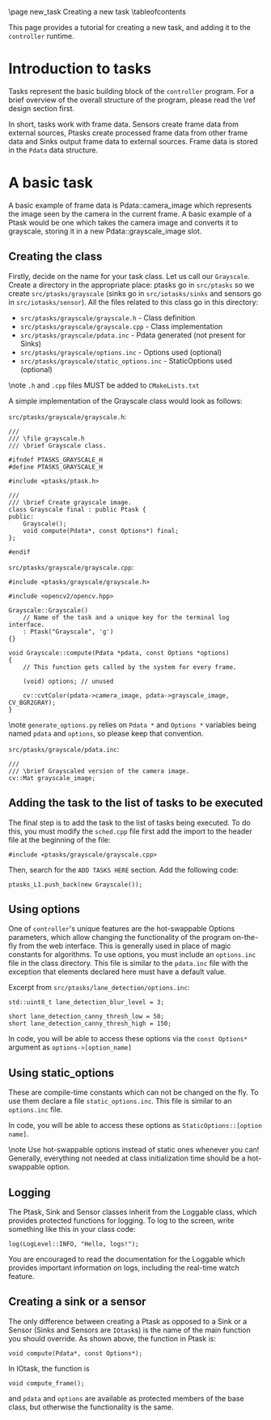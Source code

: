 \page new_task Creating a new task
\tableofcontents

This page provides a tutorial for creating a new task, and adding it to the `controller` runtime. 

# Introduction to tasks

Tasks represent the basic building block of the `controller` program. For a brief overview of the overall structure
of the program, please read the \ref design section first.

In short, tasks work with frame data. Sensors create frame data from external sources, Ptasks create processed frame
data from other frame data and Sinks output frame data to external sources. Frame data is stored in the `Pdata` data
structure.

# A basic task

A basic example of frame data is Pdata::camera_image which represents the image seen by the camera in the
current frame. A basic example of a Ptask would be one which takes the camera image and converts it to grayscale,
storing it in a new Pdata::grayscale_image slot.

## Creating the class

Firstly, decide on the name for your task class. Let us call our `Grayscale`. Create a directory in the
appropriate place: ptasks go in `src/ptasks` so we create `src/ptasks/grayscale` (sinks go in `src/iotasks/sinks` and
sensors go in `src/iotasks/sensor`). All the files related to this class go in this directory:

* `src/ptasks/grayscale/grayscale.h` - Class definition
* `src/ptasks/grayscale/grayscale.cpp` - Class implementation
* `src/ptasks/grayscale/pdata.inc` - Pdata generated (not present for Sinks)
* `src/ptasks/grayscale/options.inc` - Options used (optional)
* `src/ptasks/grayscale/static_options.inc` - StaticOptions used (optional)

\note `.h` and `.cpp` files MUST be added to `CMakeLists.txt`

A simple implementation of the Grayscale class would look as follows:

`src/ptasks/grayscale/grayscale.h`:

```
///
/// \file grayscale.h
/// \brief Grayscale class.

#ifndef PTASKS_GRAYSCALE_H
#define PTASKS_GRAYSCALE_H

#include <ptasks/ptask.h>

///
/// \brief Create grayscale image.
class Grayscale final : public Ptask {
public:
    Grayscale();
    void compute(Pdata*, const Options*) final;
};

#endif
```

`src/ptasks/grayscale/grayscale.cpp`:

```
#include <ptasks/grayscale/grayscale.h>

#include <opencv2/opencv.hpp>

Grayscale::Grayscale()
    // Name of the task and a unique key for the terminal log interface.
    : Ptask("Grayscale", 'g')
{}

void Grayscale::compute(Pdata *pdata, const Options *options)
{
    // This function gets called by the system for every frame.
    
    (void) options; // unused
    
    cv::cvtColor(pdata->camera_image, pdata->grayscale_image, CV_BGR2GRAY);
}
```

\note `generate_options.py` relies on `Pdata *` and `Options *` variables being named `pdata` and `options`, so please
keep that convention.

`src/ptasks/grayscale/pdata.inc`:

```
///
/// \brief Grayscaled version of the camera image.
cv::Mat grayscale_image;
```

## Adding the task to the list of tasks to be executed

The final step is to add the task to the list of tasks being executed. To do this, you must modify the `sched.cpp` file
first add the import to the header file at the beginning of the file:

```
#include <ptasks/grayscale/grayscale.cpp>
```

Then, search for the `ADD TASKS HERE` section. Add the following code:

```
ptasks_L1.push_back(new Grayscale());
```

## Using options

One of `controller`'s unique features are the hot-swappable Options parameters, which allow changing the functionality
of the program on-the-fly from the web interface. This is generally used in place of magic constants for algorithms.
To use options, you must include an `options.inc` file in the class directory. This file is similar to the `pdata.inc`
file with the exception that elements declared here must have a default value.

Excerpt from `src/ptasks/lane_detection/options.inc`:

```
std::uint8_t lane_detection_blur_level = 3;

short lane_detection_canny_thresh_low = 50;
short lane_detection_canny_thresh_high = 150;
```

In code, you will be able to access these options via the `const Options*` argument as `options->[option_name]`

## Using static_options

These are compile-time constants which can not be changed on the fly. To use them declare a file `static_options.inc`.
This file is similar to an `options.inc` file.

In code, you will be able to access these options as `StaticOptions::[option name]`.

\note Use hot-swappable options instead of static ones whenever you can! Generally, everything not needed at class
initialization time should be a hot-swappable option.

## Logging

The Ptask, Sink and Sensor classes inherit from the Loggable class, which provides protected functions for logging.
To log to the screen, write something like this in your class code:

```
log(LogLevel::INFO, "Hello, logs!");
```

You are encouraged to read the documentation for the Loggable which provides important information on logs, including
the real-time watch feature.

## Creating a sink or a sensor

The only difference between creating a Ptask as opposed to a Sink or a Sensor (Sinks and Sensors are `IOtask`s) is
the name of the main function you should override. As shown above, the function in Ptask is:

```
void compute(Pdata*, const Options*);
```

In IOtask, the function is

```
void compute_frame();
```

and `pdata` and `options` are available as protected members of the base class, but otherwise the functionality is the
same.
